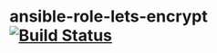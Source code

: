 # ansible-role-lets-encrypt [![Build Status](https://travis-ci.org/shengyou/ansible-role-lets-encrypt.svg?branch=master)](https://travis-ci.org/shengyou/ansible-role-lets-encrypt)
